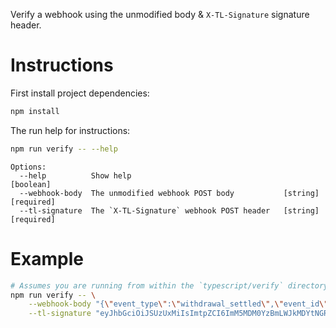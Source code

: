 Verify a webhook using the unmodified body & `X-TL-Signature` signature header.

# Instructions
First install project dependencies:
```bash
npm install
```

The run help for instructions:
```bash
npm run verify -- --help
```

```text
Options:
  --help          Show help                                            [boolean]
  --webhook-body  The unmodified webhook POST body           [string] [required]
  --tl-signature  The `X-TL-Signature` webhook POST header   [string] [required]
```

# Example 
```sh
# Assumes you are running from within the `typescript/verify` directory
npm run verify -- \
    --webhook-body "{\"event_type\":\"withdrawal_settled\",\"event_id\":\"de5940e7-d695-4dc4-b2ed-4cd2b8fa720d\",\"event_schema_version\":1,\"event_body\":{\"client_id\":\"sandbox-stefanpdeure2e-f7f4e2\",\"transaction_id\":\"d1c60b2c-c4a1-4888-9126-cc07e24528e5\",\"settled_at\":\"2021-08-03T13:13:53.910Z\"}}" \
    --tl-signature "eyJhbGciOiJSUzUxMiIsImtpZCI6ImM5MDM0YzBmLWJkMDYtNGRkMS05OGZlLWY2N2E1YTFhMDYwMSIsImprdSI6Imh0dHBzOi8vd2ViaG9va3MudHJ1ZWxheWVyLXNhbmRib3guY29tLy53ZWxsLWtub3duL2p3a3MifQ..Z1vvjNAk83eRE-KWkH9omhd6QkdeBog0YaqfhVOYKU9r8eWVYd2gsej_fcfV1jEKKL-iOt7a9qF5Htw1CJ08P7AqlWy4_-QjtNEkJ7uFEsHRNTAunROfha_Xrc7e0fNrdkyEq3WHJT5KmBXcz2xJILAleclKptAMPX_QEKoIdi6OHRM1yRKE1_0cbqlCynQdDMYIBn1PLSXN4OOUPUhQHEvc6UIRUMH0MRrW1XUesE0IWXmC-zB4Y6BD6zRu7Q0gZPlmEphS3GbzB-LQxHt45dvZXaSS45RPUBMT5PsqwKvWr0bHgF7SvAiDHusO14U2Q-9_Vgli-oqQdrG5VJgiUA"
```
